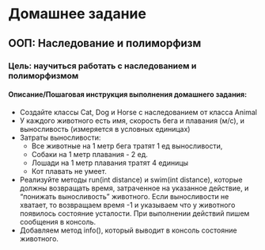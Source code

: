 # Домашнее задание
## ООП: Наследование и полиморфизм
### Цель: научиться работать с наследованием и полиморфизмом

#### Описание/Пошаговая инструкция выполнения домашнего задания:
* Создайте классы Cat, Dog и Horse с наследованием от класса Animal
* У каждого животного есть имя, скорость бега и плавания (м/с), и выносливость (измеряется в условных единицах)
* Затраты выносливости:
  * Все животные на 1 метр бега тратят 1 ед выносливости,
  * Собаки на 1 метр плавания - 2 ед.
  * Лошади на 1 метр плавания тратят 4 единицы
  * Кот плавать не умеет.
* Реализуйте методы run(int distance) и swim(int distance), которые должны возвращать время, 
затраченное на указанное действие, и “понижать выносливость” животного. 
Если выносливости не хватает, то возвращаем время -1 и указываем что у животного появилось состояние усталости. При выполнении действий пишем сообщения в консоль.
* Добавляем метод info(), который выводит в консоль состояние животного.